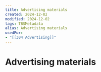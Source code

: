 ```yaml
---
title: Advertising materials
created: 2024-12-02
modified: 2024-12-02
tags: TBSMetadata
alias: Advertising materials
usedFor:
- "[[304 Advertising]]"
---
```

# Advertising materials
